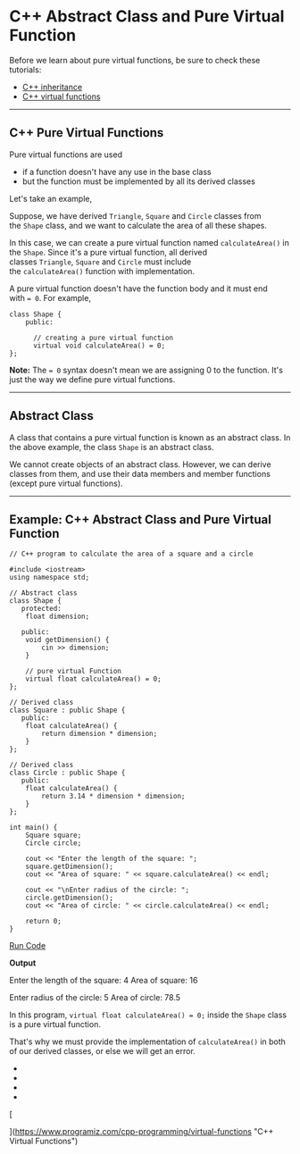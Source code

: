 # C++ Abstract Class and Pure Virtual Function

Before we learn about pure virtual functions, be sure to check these tutorials:

- [C++ inheritance](https://www.programiz.com/cpp-programming/inheritance)
- [C++ virtual functions](https://www.programiz.com/cpp-programming/virtual-functions)

---

## C++ Pure Virtual Functions

Pure virtual functions are used

- if a function doesn't have any use in the base class
- but the function must be implemented by all its derived classes

Let's take an example,

Suppose, we have derived `Triangle`, `Square` and `Circle` classes from the `Shape` class, and we want to calculate the area of all these shapes.

In this case, we can create a pure virtual function named `calculateArea()` in the `Shape`. Since it's a pure virtual function, all derived classes `Triangle`, `Square` and `Circle` must include the `calculateArea()` function with implementation.

A pure virtual function doesn't have the function body and it must end with `= 0`. For example,

```
class Shape {
    public:

      // creating a pure virtual function
      virtual void calculateArea() = 0;
};
```

**Note:** The `= 0` syntax doesn't mean we are assigning 0 to the function. It's just the way we define pure virtual functions.

---

## Abstract Class

A class that contains a pure virtual function is known as an abstract class. In the above example, the class `Shape` is an abstract class.

We cannot create objects of an abstract class. However, we can derive classes from them, and use their data members and member functions (except pure virtual functions).

---

## Example: C++ Abstract Class and Pure Virtual Function

```
// C++ program to calculate the area of a square and a circle

#include <iostream>
using namespace std;

// Abstract class
class Shape {
   protected:
    float dimension;

   public:
    void getDimension() {
        cin >> dimension;
    }

    // pure virtual Function
    virtual float calculateArea() = 0;
};

// Derived class
class Square : public Shape {
   public:
    float calculateArea() {
        return dimension * dimension;
    }
};

// Derived class
class Circle : public Shape {
   public:
    float calculateArea() {
        return 3.14 * dimension * dimension;
    }
};

int main() {
    Square square;
    Circle circle;

    cout << "Enter the length of the square: ";
    square.getDimension();
    cout << "Area of square: " << square.calculateArea() << endl;

    cout << "\nEnter radius of the circle: ";
    circle.getDimension();
    cout << "Area of circle: " << circle.calculateArea() << endl;

    return 0;
}
```

[Run Code](https://www.programiz.com/cpp-programming/online-compiler)

**Output**

Enter the length of the square: 4
Area of square: 16

Enter radius of the circle: 5
Area of circle: 78.5

In this program, `virtual float calculateArea() = 0;` inside the `Shape` class is a pure virtual function.

That's why we must provide the implementation of `calculateArea()` in both of our derived classes, or else we will get an error.

- [](https://www.programiz.com/cpp-programming/pure-virtual-funtion#introduction)
- [](https://www.programiz.com/cpp-programming/pure-virtual-funtion#pure-virtual)
- [](https://www.programiz.com/cpp-programming/pure-virtual-funtion#abstract-class)
- [](https://www.programiz.com/cpp-programming/pure-virtual-funtion#example)

[

  


](https://www.programiz.com/cpp-programming/virtual-functions "C++ Virtual Functions")